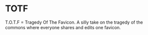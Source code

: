 # TOTF
T.O.T.F = Tragedy Of The Favicon. A silly take on the tragedy of the commons where everyone shares and edits one favicon. 
